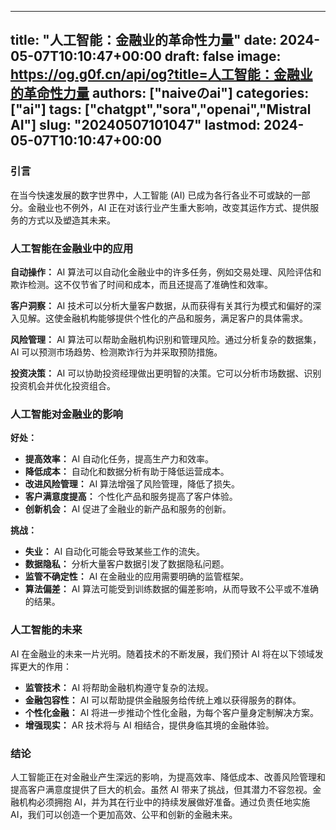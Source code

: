 
---
title: "人工智能：金融业的革命性力量"
date: 2024-05-07T10:10:47+00:00
draft: false
image: https://og.g0f.cn/api/og?title=人工智能：金融业的革命性力量
authors: ["naiveのai"]
categories: ["ai"]
tags: ["chatgpt","sora","openai","Mistral AI"]
slug: "20240507101047"
lastmod: 2024-05-07T10:10:47+00:00
---
### 引言

在当今快速发展的数字世界中，人工智能 (AI) 已成为各行各业不可或缺的一部分。金融业也不例外，AI 正在对该行业产生重大影响，改变其运作方式、提供服务的方式以及塑造其未来。

### 人工智能在金融业中的应用

**自动操作：** AI 算法可以自动化金融业中的许多任务，例如交易处理、风险评估和欺诈检测。这不仅节省了时间和成本，而且还提高了准确性和效率。

**客户洞察：** AI 技术可以分析大量客户数据，从而获得有关其行为模式和偏好的深入见解。这使金融机构能够提供个性化的产品和服务，满足客户的具体需求。

**风险管理：** AI 算法可以帮助金融机构识别和管理风险。通过分析复杂的数据集，AI 可以预测市场趋势、检测欺诈行为并采取预防措施。

**投资决策：** AI 可以协助投资经理做出更明智的决策。它可以分析市场数据、识别投资机会并优化投资组合。

### 人工智能对金融业的影响

**好处：**

* **提高效率：** AI 自动化任务，提高生产力和效率。
* **降低成本：** 自动化和数据分析有助于降低运营成本。
* **改进风险管理：** AI 算法增强了风险管理，降低了损失。
* **客户满意度提高：** 个性化产品和服务提高了客户体验。
* **创新机会：** AI 促进了金融业的新产品和服务的创新。

**挑战：**

* **失业：** AI 自动化可能会导致某些工作的流失。
* **数据隐私：** 分析大量客户数据引发了数据隐私问题。
* **监管不确定性：** AI 在金融业的应用需要明确的监管框架。
* **算法偏差：** AI 算法可能受到训练数据的偏差影响，从而导致不公平或不准确的结果。

### 人工智能的未来

AI 在金融业的未来一片光明。随着技术的不断发展，我们预计 AI 将在以下领域发挥更大的作用：

* **监管技术：** AI 将帮助金融机构遵守复杂的法规。
* **金融包容性：** AI 可以帮助提供金融服务给传统上难以获得服务的群体。
* **个性化金融：** AI 将进一步推动个性化金融，为每个客户量身定制解决方案。
* **增强现实：** AR 技术将与 AI 相结合，提供身临其境的金融体验。

### 结论

人工智能正在对金融业产生深远的影响，为提高效率、降低成本、改善风险管理和提高客户满意度提供了巨大的机会。虽然 AI 带来了挑战，但其潜力不容忽视。金融机构必须拥抱 AI，并为其在行业中的持续发展做好准备。通过负责任地实施 AI，我们可以创造一个更加高效、公平和创新的金融未来。